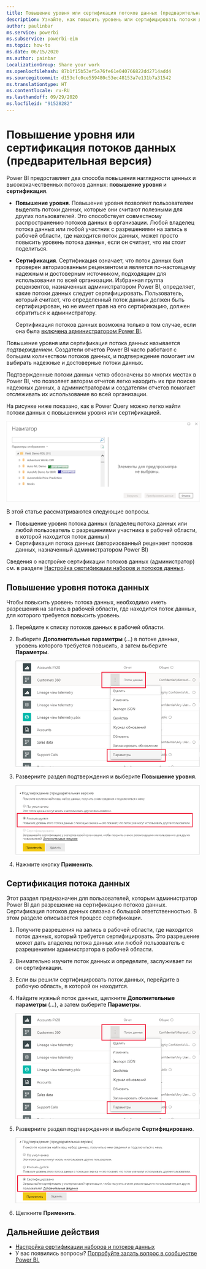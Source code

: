```yaml
---
title: Повышение уровня или сертификация потоков данных (предварительная версия)
description: Узнайте, как повысить уровень или сертифицировать потоки данных.
author: paulinbar
ms.service: powerbi
ms.subservice: powerbi-eim
ms.topic: how-to
ms.date: 06/15/2020
ms.author: painbar
LocalizationGroup: Share your work
ms.openlocfilehash: 87b1f15b53ef5a76fe61e040766822dd2714add4
ms.sourcegitcommit: d153cfc0ce559480c53ec48153a7e131b7a31542
ms.translationtype: HT
ms.contentlocale: ru-RU
ms.lasthandoff: 09/29/2020
ms.locfileid: "91528282"
---
```

# <a name="promote-or-certify-dataflows-preview"></a>Повышение уровня или сертификация потоков данных (предварительная версия)

Power BI предоставляет два способа повышения наглядности ценных и высококачественных потоков данных: **повышение уровня** и **сертификация**.

* **Повышение уровня**. Повышение уровня позволяет пользователям выделять потоки данных, которые они считают полезными для других пользователей. Это способствует совместному распространению потоков данных в организации. Любой владелец потока данных или любой участник с разрешениями на запись в рабочей области, где находится поток данных, может просто повысить уровень потока данных, если он считает, что им стоит поделиться.

* **Сертификация**. Сертификация означает, что поток данных был проверен авторизованным рецензентом и является по-настоящему надежным и достоверным источником, подходящим для использования по всей организации. Избранная группа рецензентов, назначенных администратором Power BI, определяет, какие потоки данных следует сертифицировать. Пользователь, который считает, что определенный поток данных должен быть сертифицирован, но не имеет прав на его сертификацию, должен обратиться к администратору.

  Сертификация потоков данных возможна только в том случае, если она была [включена администратором Power BI](../admin/service-admin-setup-certification.md).

Повышение уровня или сертификация потока данных называется *подтверждением*. Создатели отчетов Power BI часто работают с большим количеством потоков данных, и подтверждение помогает им выбирать надежные и достоверные потоки данных.

Подтвержденные потоки данных четко обозначены во многих местах в Power BI, что позволяет авторам отчетов легко находить их при поиске надежных данных, а администраторам и создателям отчетов помогает отслеживать их использование во всей организации.

На рисунке ниже показано, как в Power Query можно легко найти потоки данных с повышением уровня или сертификацией.

![Подтвержденные потоки данных, выделенные в Power Query](media/service-dataflows-promote-certify/powerbi-dataflow-endorsement-power-query.png)

В этой статье рассматриваются следующие вопросы.
* Повышение уровня потока данных (владелец потока данных или любой пользователь с разрешениями участника в рабочей области, в которой находится поток данных)
* Сертификация потока данных (авторизованный рецензент потоков данных, назначенный администратором Power BI)

Сведения о настройке сертификации потоков данных (администратор) см. в разделе [Настройка сертификации наборов и потоков данных](../admin/service-admin-setup-certification.md).


## <a name="promote-a-dataflow"></a>Повышение уровня потока данных

Чтобы повысить уровень потока данных, необходимо иметь разрешения на запись в рабочей области, где находится поток данных, для которого требуется повысить уровень.

1. Перейдите к списку потоков данных в рабочей области.
 
1. Выберите **Дополнительные параметры** (...) в потоке данных, уровень которого требуется повысить, а затем выберите **Параметры**.

    ![Нажатие кнопки с многоточием рядом с потоком данных](media/service-dataflows-promote-certify/power-bi-dataflow-settings.png)

1. Разверните раздел подтверждения и выберите **Повышение уровня**.

    ![Выбор значения "Рекомендуется" и нажатие кнопки "Применить"](media/service-dataflows-promote-certify/power-bi-dataflow-promoted-endorsement.png)

1. Нажмите кнопку **Применить**.

## <a name="certify-a-dataflow"></a>Сертификация потока данных

Этот раздел предназначен для пользователей, которым администратор Power BI дал разрешение на сертификацию потоков данных. Сертификация потоков данных связана с большой ответственностью. В этом разделе описывается процесс сертификации.

1. Получите разрешения на запись в рабочей области, где находится поток данных, который требуется сертифицировать. Это разрешение может дать владелец потока данных или любой пользователь с разрешениями администратора в рабочей области. 

1. Внимательно изучите поток данных и определите, заслуживает ли он сертификации.

1. Если вы решили сертифицировать поток данных, перейдите в рабочую область, в которой он находится.
 
1. Найдите нужный поток данных, щелкните **Дополнительные параметры** (...), а затем выберите **Параметры**.

    ![Нажатие кнопки с многоточием рядом с набором или потоком данных](media/service-dataflows-promote-certify/power-bi-dataflow-settings.png)

1. Разверните раздел подтверждения и выберите **Сертифицировано**. 

    ![Щелкните ссылку "Подробнее".](media/service-dataflows-promote-certify/service-certify-datasets-dataflows.png)

2. Щелкните **Применить**.

## <a name="next-steps"></a>Дальнейшие действия

* [Настройка сертификации наборов и потоков данных](../admin/service-admin-setup-certification.md)
* У вас появились вопросы? [Попробуйте задать вопрос в сообществе Power BI.](https://community.powerbi.com/)